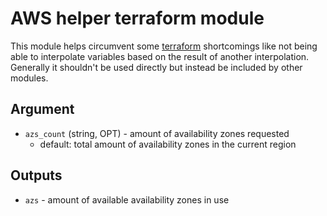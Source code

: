 # AWS helper terraform module

This module helps circumvent some [terraform](https://www.terraform.io)
shortcomings like not being able to interpolate variables based on the result of
another interpolation. Generally it shouldn't be used directly but instead be
included by other modules.

## Argument

- `azs_count` (string, OPT) - amount of availability zones requested
  - default: total amount of availability zones in the current region

## Outputs

- `azs` - amount of available availability zones in use

